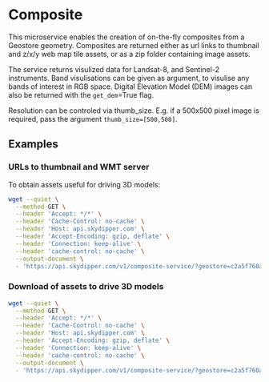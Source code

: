 # Composite

This microservice enables the creation of on-the-fly composites from a Geostore geometry.
Composites are returned either as url links to thumbnail and z/x/y web map tile assets,
or as a zip folder containing image assets.

The service returns visulized data for Landsat-8, and Sentinel-2 instruments. Band visulisations
can be given as argument, to visulise any bands of interest in RGB space. Digital Elevation Model (DEM)
images can also be returned with the `get_dem`=True flag.

Resolution can be controled via thumb_size. E.g. if a 500x500 pixel image is required, pass the argument
`thumb_size=[500,500]`.


## Examples

### URLs to thumbnail and WMT server

To obtain assets useful for driving 3D models:

```bash
wget --quiet \
  --method GET \
  --header 'Accept: */*' \
  --header 'Cache-Control: no-cache' \
  --header 'Host: api.skydipper.com' \
  --header 'Accept-Encoding: gzip, deflate' \
  --header 'Connection: keep-alive' \
  --header 'cache-control: no-cache' \
  --output-document \
  - 'https://api.skydipper.com/v1/composite-service/?geostore=c2a5f760a32447a4281a78705ed52c4c&instrument=landsat&thumb_size=[500,500]&get_dem=True&get_files=False&band_vizz={%27bands%27:%20[%27B4%27,%20%27B3%27,%20%27B2%27],%20%27min%27:%200,%20%27max%27:%200.4}&cloudscore_thresh=5&date_range=[2018-01-01,%202018-10-01]'

```


### Download of assets to drive 3D models

```bash
wget --quiet \
  --method GET \
  --header 'Accept: */*' \
  --header 'Cache-Control: no-cache' \
  --header 'Host: api.skydipper.com' \
  --header 'Accept-Encoding: gzip, deflate' \
  --header 'Connection: keep-alive' \
  --header 'cache-control: no-cache' \
  --output-document \
  - 'https://api.skydipper.com/v1/composite-service/?geostore=c2a5f760a32447a4281a78705ed52c4c&instrument=landsat&thumb_size=[500,500]&get_dem=True&get_files=True&band_vizz={%27bands%27:%20[%27B4%27,%20%27B3%27,%20%27B2%27],%20%27min%27:%200,%20%27max%27:%200.4}&cloudscore_thresh=5&date_range=[2018-01-01,%202018-10-01]'
```
